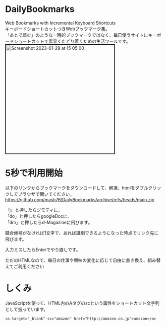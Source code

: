 # DailyBookmarks
Web Bookmarks with Incremental Keyboard Shortcuts  
キーボードショートカットつきWebブックマーク集。  
「あとで読む」のような一時的ブックマークではなく、毎日使うサイトにキーボードショートカットで素早くたどり着くための生活ツールです。  
<img width="350" border="2" alt="Screenshot 2023-01-29 at 15 05 00" src="https://user-images.githubusercontent.com/1288268/215308281-af03ddf9-3915-47ba-bfc1-2dbb8b354880.png">



# 5秒で利用開始
以下のリンクからブックマークをダウンロードして、解凍、htmlをダブルクリックしてブラウザで開いてください。  
https://github.com/mash76/DailyBookmarks/archive/refs/heads/main.zip
  
「j」と押したらジモティに、  
「do」と押したらgoogleDocに、  
「dm」と押したらd-Magazineに飛びます。  
  
競合候補がなければ1文字で、あれば識別できるようになった時点でリンク先に飛びます。  

入力ミスしたらEnterでやり直しです。

ただのHTMLなので、毎日の仕事や興味の変化に応じて自由に書き換え、組み替えてご利用ください

# しくみ
JavaScriptを使って、HTML内のAタグのscという属性をショートカット文字列として扱っています。
```
<a target="_blank" sc="amazon" href="http://amazon.co.jp">amazon</a>
```
